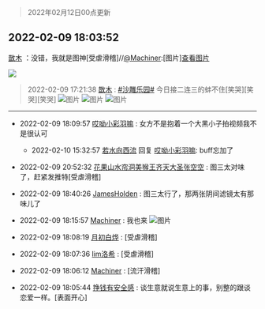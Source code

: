 > 2022年02月12日00点更新
<link rel="stylesheet" href="https://cdn.jsdelivr.net/gh/taotie6/sampleJSON@main/css/photo_show.css">
<meta name="referrer" content="no-referrer" />


 ## 2022-02-09 18:03:52 

 [㪚木](https://www.coolapk.com/feed/33420598?shareKey=MjZhYjY2YTNkNzZlNjIwM2FkMjk~) ：没错，我就是图神[受虐滑稽]//<a class="feed-link-uname" href="/u/Machiner">@Machiner</a>:[图片]<a class="feed-forward-pic" href="http://image.coolapk.com/feed/2022/0209/17/3114536_3f401fa8_8907_3682_975@1080x891.jpeg">查看图片</a> 

<div class="album">
<img class="img-item" src="https://image.coolapk.com/feed/2022/0209/18/1081091_69477258_1030_7475_805@309x333.gif" />
</div>

> 2022-02-09 17:21:38 
> [㪚木](https://www.coolapk.com/feed/33419508?shareKey=M2RlMmUyNzkwMGY0NjIwM2FkMjk~) : <a class="feed-link-tag" href="/t/沙雕乐园?type=0">#沙雕乐园#</a> 今日接二连三的蚌不住[笑哭][笑哭][笑哭] 
![图片](https://image.coolapk.com/feed/2022/0209/17/1081091_085411bc_8496_1288_184@941x1920.jpeg)
![图片](https://image.coolapk.com/feed/2022/0209/17/1081091_3fba7926_8496_1297_876@1080x3541.jpeg)
![图片](https://image.coolapk.com/feed/2022/0209/17/1081091_ffb6d0ad_8496_1303_572@859x9644.jpeg)

 ------- 

- 2022-02-09 18:09:57 [哎呦小彩羽嘛](uid=2830213) : 女方不是抱着一个大黑小子拍视频我不是很认可 

    - 2022-02-10 15:32:57 [若水向西流](uid=1707033) 回复 [哎呦小彩羽嘛](uid=2830213): buff忘加了 

- 2022-02-09 20:52:32 [花果山水帘洞美猴王齐天大圣张空空](uid=850679) : 图三太对味了，赶紧发推特[受虐滑稽] 

- 2022-02-09 18:40:26 [JamesHolden](uid=3484763) : 图三太行了，那两张阴间滤镜太有那味儿了 

- 2022-02-09 18:15:57 [Machiner](uid=3114536) : 我也来 ![图片](https://image.coolapk.com/feed/2022/0209/18/3114536_54cf6b91_1755_5674_715@550x2223.jpeg)

- 2022-02-09 18:08:19 [月初白烨](uid=3865781) : [受虐滑稽] 

- 2022-02-09 18:07:36 [lim洛希](uid=816320) : [受虐滑稽] 

- 2022-02-09 18:06:12 [Machiner](uid=3114536) : [流汗滑稽] 

- 2022-02-09 18:05:44 [挣钱有安全感](uid=1355663) : 谈生意就说生意上的事，别整的跟谈恋爱一样。[表面开心] 

